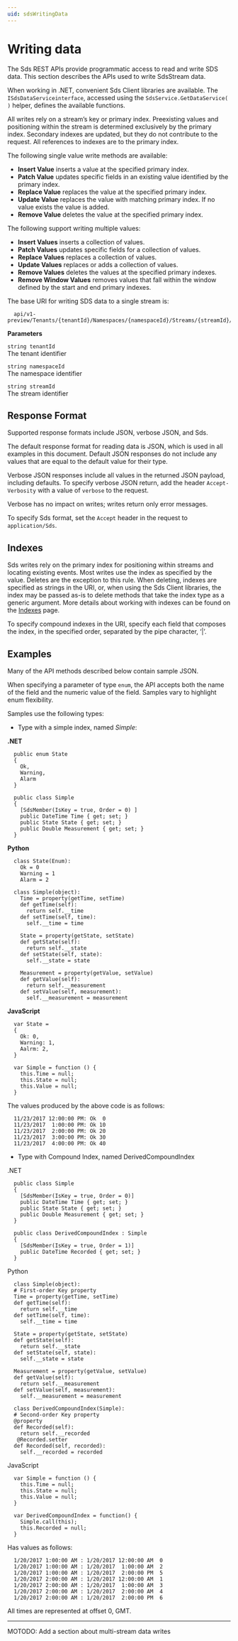 ```yaml
---
uid: sdsWritingData
---
```


Writing data
============

The Sds REST APIs provide programmatic access to read and write SDS data. This section describes 
the APIs used to write SdsStream data.

When working in .NET, convenient Sds Client libraries are available. The ``ISdsDataServiceinterface``, accessed using the
``SdsService.GetDataService( )`` helper, defines the available functions.

All writes rely on a stream’s key or primary index. Preexisting values and positioning within the stream 
is determined exclusively by the primary index. Secondary indexes are updated, but they do not contribute 
to the request. All references to indexes are to the primary index.

The following single value write methods are available:

* **Insert Value** inserts a value at the specified primary index. 
* **Patch Value** updates specific fields in an existing value identified by the primary index.
* **Replace Value** replaces the value at the specified primary index.
* **Update Value** replaces the value with matching primary index. If no value exists the value is added.
* **Remove Value** deletes the value at the specified primary index.


The following support writing multiple values:

* **Insert Values** inserts a collection of values.
* **Patch Values** updates specific fields for a collection of values.
* **Replace Values** replaces a collection of values.
* **Update Values** replaces or adds a collection of values.
* **Remove Values** deletes the values at the specified primary indexes.
* **Remove Window Values** removes values that fall within the window defined by the start and end primary indexes.


The base URI for writing SDS data to a single stream is:

      api/v1-preview/Tenants/{tenantId}/Namespaces/{namespaceId}/Streams/{streamId}/Data  
      
**Parameters**

``string tenantId``  
  The tenant identifier  
  
``string namespaceId``  
  The namespace identifier  
  
``string streamId``  
  The stream identifier  


Response Format
---------------

Supported response formats include JSON, verbose JSON, and Sds. 

The default response format for reading data is JSON, which is used in all examples in this document. 
Default JSON responses do not include any values that are equal to the default value for their type.

Verbose JSON responses include all values in the returned JSON payload, including defaults.
To specify verbose JSON return, add the header ``Accept-Verbosity`` with a value of ``verbose`` to the request. 

Verbose has no impact on writes; writes return only error messages.

To specify Sds format, set the ``Accept`` header in the request to ``application/Sds``.

Indexes
-------

Sds writes rely on the primary index for positioning within streams and locating existing events. 
Most writes use the index as specified by the value. Deletes are the exception to this rule. When deleting, 
indexes are specified as strings in the URI, or, when using the Sds Client libraries, the index may be 
passed as-is to delete methods that take the index type as a generic argument. More details about working 
with indexes can be found on the [Indexes](xref:sdsIndexes) page. 

To specify compound indexes in the URI, specify each field that composes the index, in the specified order, 
separated by the pipe character, ‘|’.

Examples
--------

Many of the API methods described below contain sample JSON. 

When specifying a parameter of type ``enum``, the API accepts both the name of the field and the numeric 
value of the field. Samples vary to highlight enum flexibility.

Samples use the following types:

* Type with a simple index, named *Simple*:

**.NET**


      public enum State 
      {
        Ok,
        Warning,
        Alarm
      }

      public class Simple
      {
        [SdsMember(IsKey = true, Order = 0) ] 
        public DateTime Time { get; set; }
        public State State { get; set; }
        public Double Measurement { get; set; }
      }

**Python**


      class State(Enum):
        Ok = 0
        Warning = 1
        Alarm = 2

      class Simple(object):
        Time = property(getTime, setTime)
        def getTime(self):
          return self.__time
        def setTime(self, time):
          self.__time = time

        State = property(getState, setState)
        def getState(self):
          return self.__state
        def setState(self, state):
          self.__state = state

        Measurement = property(getValue, setValue)
        def getValue(self):
          return self.__measurement
        def setValue(self, measurement):
          self.__measurement = measurement

**JavaScript**


      var State =
      {
        Ok: 0,
        Warning: 1,
        Aalrm: 2,
      }

      var Simple = function () {
        this.Time = null;
        this.State = null;
        this.Value = null;
      }


The values produced by the above code is as follows:


      11/23/2017 12:00:00 PM: Ok  0
      11/23/2017  1:00:00 PM: Ok 10
      11/23/2017  2:00:00 PM: Ok 20
      11/23/2017  3:00:00 PM: Ok 30
      11/23/2017  4:00:00 PM: Ok 40

* Type with Compound Index, named DerivedCompoundIndex

.NET


      public class Simple
      {
        [SdsMember(IsKey = true, Order = 0)]
        public DateTime Time { get; set; }
        public State State { get; set; }
        public Double Measurement { get; set; }
      }

      public class DerivedCompoundIndex : Simple
      {
        [SdsMember(IsKey = true, Order = 1)]
        public DateTime Recorded { get; set; }
      }

Python


      class Simple(object):
      # First-order Key property
      Time = property(getTime, setTime)
      def getTime(self):
        return self.__time
      def setTime(self, time):
        self.__time = time

      State = property(getState, setState)
      def getState(self):
        return self.__state
      def setState(self, state):
        self.__state = state

      Measurement = property(getValue, setValue)
      def getValue(self):
        return self.__measurement
      def setValue(self, measurement):
        self.__measurement = measurement

      class DerivedCompoundIndex(Simple):
      # Second-order Key property
      @property
      def Recorded(self):
        return self.__recorded
       @Recorded.setter
      def Recorded(self, recorded):
        self.__recorded = recorded

JavaScript


      var Simple = function () {
        this.Time = null;
        this.State = null;
        this.Value = null;
      }

      var DerivedCompoundIndex = function() {
        Simple.call(this);
        this.Recorded = null;
      }

Has values as follows:


      1/20/2017 1:00:00 AM : 1/20/2017 12:00:00 AM 	0
      1/20/2017 1:00:00 AM : 1/20/2017  1:00:00 AM 	2
      1/20/2017 1:00:00 AM : 1/20/2017  2:00:00 PM 	5
      1/20/2017 2:00:00 AM : 1/20/2017 12:00:00 AM 	1
      1/20/2017 2:00:00 AM : 1/20/2017  1:00:00 AM 	3
      1/20/2017 2:00:00 AM : 1/20/2017  2:00:00 AM 	4
      1/20/2017 2:00:00 AM : 1/20/2017  2:00:00 PM 	6

All times are represented at offset 0, GMT.


***********************
MOTODO: Add a section about multi-stream data writes
